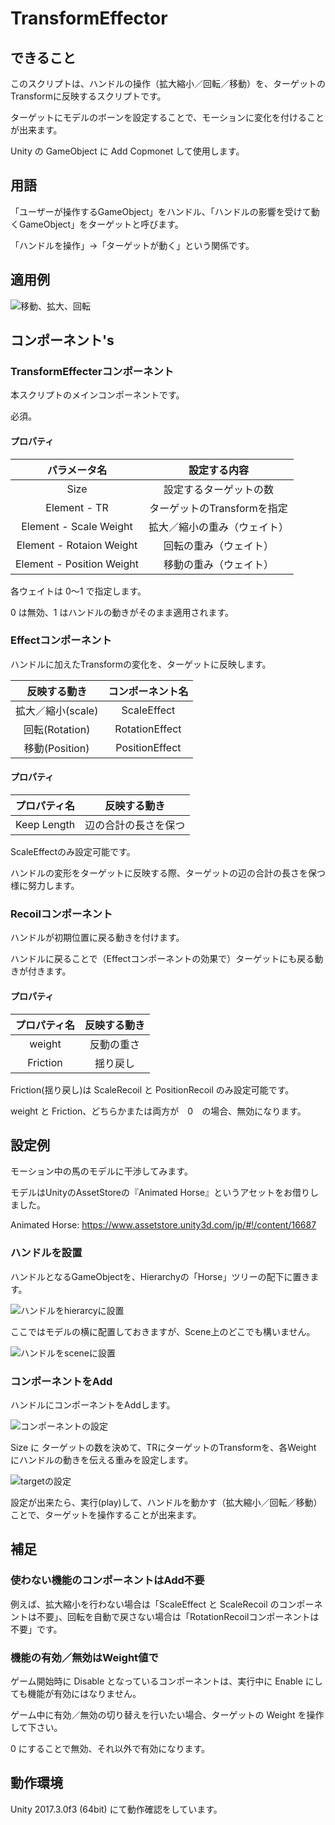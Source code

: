 # TransformEffector

## できること

このスクリプトは、ハンドルの操作（拡大縮小／回転／移動）を、ターゲットのTransformに反映するスクリプトです。

ターゲットにモデルのボーンを設定することで、モーションに変化を付けることが出来ます。

Unity の GameObject に Add Copmonet して使用します。

## 用語

「ユーザーが操作するGameObject」をハンドル、「ハンドルの影響を受けて動くGameObject」をターゲットと呼びます。

「ハンドルを操作」→「ターゲットが動く」という関係です。

## 適用例

![移動、拡大、回転](https://github.com/q1j/TransformEffector/blob/images/3effecf.gif)

## コンポーネント's

### TransformEffecterコンポーネント

本スクリプトのメインコンポーネントです。

必須。

#### プロパティ

| パラメータ名 | 設定する内容 |
|:-:|:-:|
| Size | 設定するターゲットの数 |
| Element - TR | ターゲットのTransformを指定 |
| Element - Scale Weight | 拡大／縮小の重み（ウェイト） |
| Element - Rotaion Weight | 回転の重み（ウェイト） |
| Element - Position Weight | 移動の重み（ウェイト） |
 
各ウェイトは 0～1 で指定します。

0 は無効、1 はハンドルの動きがそのまま適用されます。

### Effectコンポーネント
ハンドルに加えたTransformの変化を、ターゲットに反映します。

| 反映する動き | コンポーネント名 | 
|:-:|:-:|
| 拡大／縮小(scale) | ScaleEffect | 
| 回転(Rotation)| RotationEffect |
| 移動(Position)| PositionEffect |

#### プロパティ

| プロパティ名 | 反映する動き |
|:-:|:-:|
| Keep Length | 辺の合計の長さを保つ |

ScaleEffectのみ設定可能です。

ハンドルの変形をターゲットに反映する際、ターゲットの辺の合計の長さを保つ様に努力します。

### Recoilコンポーネント

ハンドルが初期位置に戻る動きを付けます。

ハンドルに戻ることで（Effectコンポーネントの効果で）ターゲットにも戻る動きが付きます。

#### プロパティ

| プロパティ名 | 反映する動き |
|:-:|:-:|
| weight | 反動の重さ |
| Friction | 揺り戻し |　

Friction(揺り戻し)は ScaleRecoil と PositionRecoil のみ設定可能です。

weight と Friction、どちらかまたは両方が　0　の場合、無効になります。

## 設定例

モーション中の馬のモデルに干渉してみます。

モデルはUnityのAssetStoreの『Animated Horse』というアセットをお借りしました。

Animated Horse:
https://www.assetstore.unity3d.com/jp/#!/content/16687

### ハンドルを設置

ハンドルとなるGameObjectを、Hierarchyの「Horse」ツリーの配下に置きます。

![ハンドルをhierarcyに設置](https://github.com/q1j/TransformEffector/blob/images/handle_in_hierarchy_.PNG)

ここではモデルの横に配置しておきますが、Scene上のどこでも構いません。

![ハンドルをsceneに設置](https://github.com/q1j/TransformEffector/blob/images/handle_in_scene.PNG)

### コンポーネントをAdd

ハンドルにコンポーネントをAddします。

![コンポーネントの設定](https://github.com/q1j/TransformEffector/blob/images/handle_inspector.PNG)

Size に ターゲットの数を決めて、TRにターゲットのTransformを、各Weight にハンドルの動きを伝える重みを設定します。

![targetの設定](https://github.com/q1j/TransformEffector/blob/images/transform_effector.PNG)

設定が出来たら、実行(play)して、ハンドルを動かす（拡大縮小／回転／移動）ことで、ターゲットを操作することが出来ます。

## 補足

### 使わない機能のコンポーネントはAdd不要

例えば、拡大縮小を行わない場合は「ScaleEffect と ScaleRecoil のコンポーネントは不要」、回転を自動で戻さない場合は「RotationRecoilコンポーネントは不要」です。

### 機能の有効／無効はWeight値で

ゲーム開始時に Disable となっているコンポーネントは、実行中に Enable にしても機能が有効にはなりません。

ゲーム中に有効／無効の切り替えを行いたい場合、ターゲットの Weight を操作して下さい。

0 にすることで無効、それ以外で有効になります。

## 動作環境
Unity 2017.3.0f3 (64bit) にて動作確認をしています。
